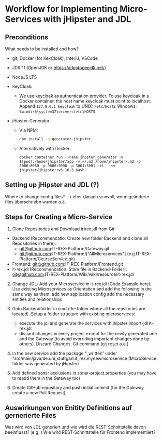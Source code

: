 # Workflow for Implementing Micro-Services with jHipster and JDL
## Preconditions
What needs to be installed and how?
- git, Docker (for KexCloak), IntelliJ, VSCode
- JDK 11 (OpenJDK or https://adoptopenjdk.net/)
- NodeJS LTS
- KeyCloak:
    - We use keycloak as authentication provider.
    To use keycloak in a Docker container, the host name keycloak must point to localhost.
    Append `127.0.0.1 keycloak` to
    UNIX: `/etc/hosts`
    Windows: `%windir%\system32\drivers\etc\HOSTS`
    
- jHipster-Generator
    -  Via NPM:
        ```bash
        npm install -g generator-jhipster
        ```
    - Alternatively with Docker:
        ```
        docker container run --name jhpster_generator -v $(pwd):/home/jhipster/app -v ~/.m2:/home/jhipster/.m2 -p 8080:8080 -p 9000:9000 -p 3001:3001 -it --rm jhipster/jhipster:v6.10.5 bash
        ```
        
## Setting up jHipster and JDL (?)
Where to change config files? --> eher danach sinnvoll, wenn geänderte files überschriebn wurden o.ä.

## Steps for Creating a Micro-Service
1. Clone Repositories and Download irtrex.jdl from Gir
- Backend (Recommendatio: Create new folder Backend and clone all Repositories in there):
    - git@github.com:IT-REX-Platform/Gateway.git
    - git@github.com:IT-REX-Platform/["AllMicroservices"] (e.g.IT-REX-Platform/CourseService.git)
- Frontend: git@github.com:IT-REX-Platform/Frontend.git
- it-rex.jdl (Recommendation: Store file in Backend-Folder):  git@github.com:IT-REX-Platform/Wiki/wiki/resource/it-rex.jdl 

2. Change JDL: Add your Microservice in it-rex.jdl (Code Example here). 
    Use existing Microservices as Orientation and add the following in the same way as them:
    add new application config
    add the necessary entities and relationships

3. Goto Backendfolder in cmd (the folder where all the repsitories are located).  Setup a folder structure with existing microservices:
    -  execute the jdl and generate the services with jhipster import-jdl it-rex.jdl
    -  discard changes in every project except for the newly generated one and the Gateway (to avoid overriding important changes done by others). Discard Changes: Git command (git reset o.ä.)
4. In the new service add the package “_written” under "src/main/java/de.uni_stuttgart.it_rex.mynewmicroservice (MicroService folder was generated by jHipster)
5. Add defined sonar exclusions in sonar-project.properties (you may have to readd them in the Gateway too)
6. Create GitHub repository and push initial commit (for the Gateway create a new Pull Request)




## Auswirkungen von Enitity Definitions auf gernerierte Files
Was wird von JDL generiert und wie wird die REST-Schnittstelle davon beeinflusst? (e.g. ) 
Wie wird REST-Schnittstelle für Frontend implementiert?




